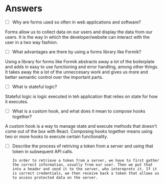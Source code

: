 # Answers

- [ ] Why are forms used so often in web applications and software?

Forms allow us to collect data on our users and display the data from our users. It is the way in which the developer/website can interact with the user in a two way fashion.

- [ ] What advantages are there by using a forms library like Formik?

Using a library for forms like Formik abstracts away a lot of the boilerplate and adds in easy to use functioning and error handling, among other things. It takes away the a lot of the unneccesary work and gives us more and better semantic control over the important parts.

- [ ] What is stateful logic?

Stateful logic is logic executed in teh application that relies on state for how it executes.

- [ ] What is a custom hook, and what does it mean to compose hooks together?

A custom hook is a way to manage state and execute methods that doesn't come out of the box with React. Composing hooks together means using two or more hooks to execute certain functionality.

- [ ] Describe the process of retriving a token from a server and using that token in subsequent API calls.

      In order to retrieve a token from a server, we have to first gather the correct information, usually from our user. Then we put that into a header and send it to the server, who intereprets it. If it is correct credentials, we then receive back a token that allows us to access protected data on the server.
